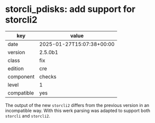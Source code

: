 [//]: # (werk v2)
# storcli_pdisks: add support for storcli2

key        | value
---------- | ---
date       | 2025-01-27T15:07:38+00:00
version    | 2.5.0b1
class      | fix
edition    | cre
component  | checks
level      | 1
compatible | yes

The output of the new `storcli2` differs from the previous version in an
incompatible way. With this werk parsing was adapted to support both
`storcli` and `storcli2`.
